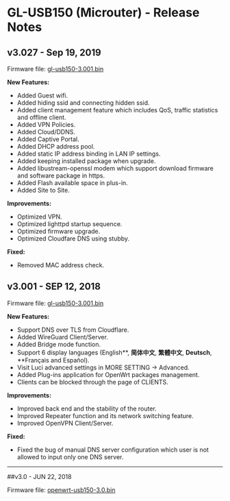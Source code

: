 # GL-USB150 (Microuter) - Release Notes

## v3.027 - Sep 19, 2019

Firmware file: <a href="https://s3.us-east-2.amazonaws.com/download.gl-inet.com/firmware/usb150/v1/gl-usb150-3.001.bin" target="_blank">gl-usb150-3.001.bin</a>

**New Features:**

- Added Guest wifi.
- Added hiding ssid and connecting hidden ssid.
- Added client management feature which includes QoS, traffic statistics and offline client. 
- Added VPN Policies.
- Added Cloud/DDNS.
- Added Captive Portal.
- Added DHCP address pool.
- Added static IP address binding in LAN IP settings.
- Added keeping installed package when upgrade.
- Added libustream-openssl modem which support download firmware and software package in https.
- Added Flash available space in plus-in.
- Added Site to Site.

**Improvements:**

- Optimized VPN.
- Optimized lighttpd startup sequence.
- Optimized firmware upgrade.
- Optimized Cloudfare DNS using stubby.

**Fixed:**

- Removed MAC address check.


## v3.001 - SEP 12, 2018

Firmware file: <a href="https://s3.us-east-2.amazonaws.com/download.gl-inet.com/firmware/usb150/v1/gl-usb150-3.001.bin" target="_blank">gl-usb150-3.001.bin</a>

**New Features:**

- Support DNS over TLS from Cloudflare.
- Added WireGuard Client/Server.
- Added Bridge mode function.
- Support 6 display languages (English**, **简体中文**, **繁體中文**, **Deutsch**, **Français and Español).
- Visit Luci advanced settings in MORE SETTING -> Advanced.
- Added Plug-ins application for OpenWrt packages management.
- Clients can be blocked through the page of CLIENTS.

**Improvements:**

- Improved back end and the stability of the router.
- Improved Repeater function and its network switching feature.
- Improved OpenVPN Client/Server.

**Fixed:**

- Fixed the bug of manual DNS server configuration which user is not allowed to input only one DNS server.



---

##v3.0 - JUN 22, 2018

Firmware file: <a href="https://s3.us-east-2.amazonaws.com/download.gl-inet.com/firmware/usb150/v1/openwrt-usb150-3.0.bin" target="_blank">openwrt-usb150-3.0.bin</a>

